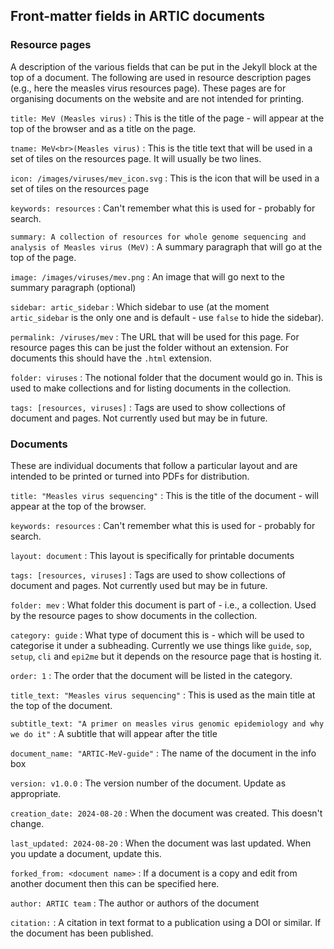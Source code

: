## Front-matter fields in ARTIC documents
           
### Resource pages
A description of the various fields that can be put in the Jekyll block at the top of a document. The following are used in resource description pages (e.g., here the measles virus resources page). These pages are for organising documents on the website and are not intended for printing.

`title: MeV (Measles virus)`
: This is the title of the page - will appear at the top of the browser and as a title on the page.

`tname: MeV<br>(Measles virus)`
: This is the title text that will be used in a set of tiles on the resources page. It will usually be two lines.

`icon: /images/viruses/mev_icon.svg`
: This is the icon that will be used in a set of tiles on the resources page

`keywords: resources`
: Can't remember what this is used for - probably for search.

`summary: A collection of resources for whole genome sequencing and analysis of Measles virus (MeV)`
: A summary paragraph that will go at the top of the page.

`image: /images/viruses/mev.png`
: An image that will go next to the summary paragraph (optional)

`sidebar: artic_sidebar`
: Which sidebar to use (at the moment `artic_sidebar` is the only one and is default - use `false` to hide the sidebar).

`permalink: /viruses/mev`
: The URL that will be used for this page. For resource pages this can be just the folder without an extension. For documents this should have the `.html` extension.          

`folder: viruses`
: The notional folder that the document would go in. This is used to make collections and for listing documents in the collection. 

`tags: [resources, viruses]`
: Tags are used to show collections of document and pages. Not currently used but may be in future.


### Documents
These are individual documents that follow a particular layout and are intended to be printed or turned into PDFs for distribution.

`title: "Measles virus sequencing"`
: This is the title of the document - will appear at the top of the browser.

`keywords: resources`
: Can't remember what this is used for - probably for search.

`layout: document`
: This layout is specifically for printable documents

`tags: [resources, viruses]`
: Tags are used to show collections of document and pages. Not currently used but may be in future.

`folder: mev`
: What folder this document is part of - i.e., a collection. Used by the resource pages to show documents in the collection.
            
`category: guide`
: What type of document this is - which will be used to categorise it under a subheading. Currently we use things like `guide`, `sop`, `setup`, `cli` and `epi2me` but it depends on the resource page that is hosting it.

`order: 1`
: The order that the document will be listed in the category.

`title_text: "Measles virus sequencing"`
: This is used as the main title at the top of the document. 

`subtitle_text: "A primer on measles virus genomic epidemiology and why we do it"`
: A subtitle that will appear after the title

`document_name: "ARTIC-MeV-guide"`
: The name of the document in the info box

`version: v1.0.0`
: The version number of the document. Update as appropriate.

`creation_date: 2024-08-20`
: When the document was created. This doesn't change.

`last_updated: 2024-08-20`
: When the document was last updated. When you update a document, update this.

`forked_from: <document name>`
: If a document is a copy and edit from another document then this can be specified here.

`author: ARTIC team`
: The author or authors of the document

`citation:`
: A citation in text format to a publication using a DOI or similar. If the document has been published.
